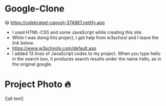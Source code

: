 # Google-Clone 
 :smiley: https://celebrated-cannoli-374867.netlify.app
 - I used HTML-CSS and some JavaScript while creating this site.
 - While I was doing this project, I got help from w3school and I leave the link below.
 - https://www.w3schools.com/default.asp
 - I added 13 lines of JavaScript codes to my project. When you type hello in the search box, it produces search results under the name hello, as in the original google.
# Project Photo :fire:
![alt text]
